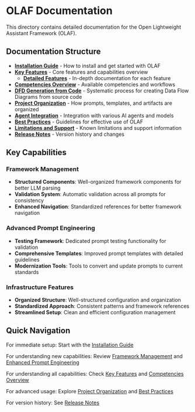 # OLAF Documentation

This directory contains detailed documentation for the Open Lightweight Assistant Framework (OLAF).

## Documentation Structure

- **[Installation Guide](../README-INSTALLATION.md)** - How to install and get started with OLAF
- **[Key Features](features.md)** - Core features and capabilities overview
  - **[Detailed Features](features/)** - In-depth documentation for each feature
- **[Competencies Overview](competencies.md)** - Available competencies and workflows
- **[DFD Generation from Code](dfd-from-code.md)** - Systematic process for creating Data Flow Diagrams from source code
- **[Project Organization](organization.md)** - How prompts, templates, and artifacts are organized
- **[Agent Integration](integration.md)** - Integration with various AI agents and models
- **[Best Practices](best-practices.md)** - Guidelines for effective use of OLAF
- **[Limitations and Support](limitations.md)** - Known limitations and support information
- **[Release Notes](release-notes/)** - Version history and changes

## Key Capabilities

### Framework Management
- **Structured Components**: Well-organized framework components for better LLM parsing
- **Validation System**: Automatic validation across all prompts for consistency
- **Enhanced Navigation**: Standardized references for better framework navigation

### Advanced Prompt Engineering
- **Testing Framework**: Dedicated prompt testing functionality for validation
- **Comprehensive Templates**: Improved prompt templates with detailed guidelines
- **Modernization Tools**: Tools to convert and update prompts to current standards

### Infrastructure Features
- **Organized Structure**: Well-structured configuration and organization
- **Standardized Approach**: Consistent patterns and framework references
- **Streamlined Setup**: Clean and efficient configuration management

## Quick Navigation

For immediate setup: Start with the [Installation Guide](../README-INSTALLATION.md)

For understanding new capabilities: Review [Framework Management](features/framework-management.md) and [Enhanced Prompt Engineering](features/prompt-engineering.md)

For understanding all capabilities: Check [Key Features](features.md) and [Competencies Overview](competencies.md)

For advanced usage: Explore [Project Organization](organization.md) and [Best Practices](best-practices.md)

For version history: See [Release Notes](release-notes/)
